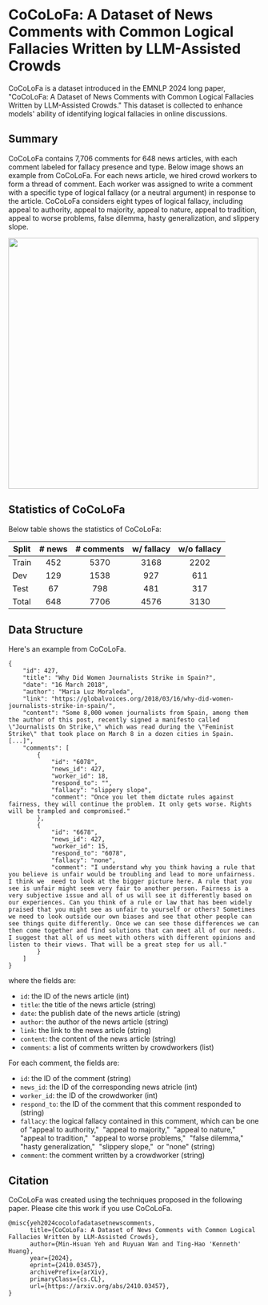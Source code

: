 # CoCoLoFa:  A Dataset of News Comments with Common Logical Fallacies Written by LLM-Assisted Crowds

CoCoLoFa is a dataset introduced in the EMNLP 2024 long paper, "CoCoLoFa:  A Dataset of News Comments with Common Logical Fallacies Written by LLM-Assisted Crowds." This dataset is collected to enhance models' ability of identifying logical fallacies in online discussions. 

## Summary

CoCoLoFa contains 7,706 comments for 648 news articles, with each comment labeled for fallacy presence and type. Below image shows an example from CoCoLoFa. For each news article, we hired crowd workers to form a thread of comment. Each worker was assigned to write a comment with a specific type of logical fallacy (or a neutral argument) in response to the article. CoCoLoFa considers eight types of logical fallacy, including appeal to authority, appeal to majority, appeal to nature, appeal to tradition, appeal to worse problems, false dilemma, hasty generalization, and slippery slope.

<img src="https://github.com/user-attachments/assets/960b65fc-5d38-4c1b-b80a-18a95a11f4db" width="500">

## Statistics of CoCoLoFa

Below table shows the statistics of CoCoLoFa:

|Split|# news|# comments|w/ fallacy|w/o fallacy|
|---|:---:|:---:|:---:|:---:|
|Train|452|5370|3168|2202|
|Dev|129|1538|927|611|
|Test|67|798|481|317|
|Total|648|7706|4576|3130|

## Data Structure

Here's an example from CoCoLoFa.

```
{
    "id": 427,
    "title": "Why Did Women Journalists Strike in Spain?",
    "date": "16 March 2018",
    "author": "Maria Luz Moraleda",
    "link": "https://globalvoices.org/2018/03/16/why-did-women-journalists-strike-in-spain/",
    "content": "Some 8,000 women journalists from Spain, among them the author of this post, recently signed a manifesto called \"Journalists On Strike,\" which was read during the \"Feminist Strike\" that took place on March 8 in a dozen cities in Spain. [...]",
    "comments": [
        {
            "id": "6078",
            "news_id": 427,
            "worker_id": 18,
            "respond_to": "",
            "fallacy": "slippery slope",
            "comment": "Once you let them dictate rules against fairness, they will continue the problem. It only gets worse. Rights will be trampled and compromised."
        },
        {
            "id": "6678",
            "news_id": 427,
            "worker_id": 15,
            "respond_to": "6078",
            "fallacy": "none",
            "comment": "I understand why you think having a rule that you believe is unfair would be troubling and lead to more unfairness. I think we  need to look at the bigger picture here. A rule that you see is unfair might seem very fair to another person. Fairness is a very subjective issue and all of us will see it differently based on our experiences. Can you think of a rule or law that has been widely praised that you might see as unfair to yourself or others? Sometimes we need to look outside our own biases and see that other people can see things quite differently. Once we can see those differences we can then come together and find solutions that can meet all of our needs. I suggest that all of us meet with others with different opinions and listen to their views. That will be a great step for us all."
        }
    ]
}
```

where the fields are:
+ `id`: the ID of the news article (int)
+ `title`: the title of the news article (string)
+ `date`: the publish date of the news article (string)
+ `author`: the author of the news article (string)
+ `link`: the link to the news article (string)
+ `content`: the content of the news article (string)
+ `comments`: a list of comments written by crowdworkers (list)

For each comment, the fields are:
+ `id`: the ID of the comment (string)
+ `news_id`: the ID of the corresponding news atricle (int)
+ `worker_id`: the ID of the crowdworker (int)
+ `respond_to`: the ID of the comment that this comment responded to (string)
+ `fallacy`: the logical fallacy contained in this comment, which can be one of "appeal to authority,"  "appeal to majority,"  "appeal to nature,"  "appeal to tradition,"  "appeal to worse problems,"  "false dilemma,"  "hasty generalization,"  "slippery slope,"  or "none" (string)
+ `comment`: the comment written by a crowdworker (string)

## Citation

CoCoLoFa was created using the techniques proposed in the following paper. Please cite this work if you use CoCoLoFa.

```
@misc{yeh2024cocolofadatasetnewscomments,
      title={CoCoLoFa: A Dataset of News Comments with Common Logical Fallacies Written by LLM-Assisted Crowds}, 
      author={Min-Hsuan Yeh and Ruyuan Wan and Ting-Hao 'Kenneth' Huang},
      year={2024},
      eprint={2410.03457},
      archivePrefix={arXiv},
      primaryClass={cs.CL},
      url={https://arxiv.org/abs/2410.03457}, 
}
```

